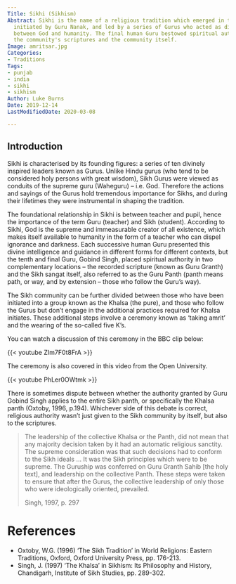 ```yaml
---
Title: Sikhi (Sikhism)
Abstract: Sikhi is the name of a religious tradition which emerged in the Punjab,
  initiated by Guru Nanak, and led by a series of Gurus who acted as divine intermediaries
  between God and humanity. The final human Guru bestowed spiritual authority onto
  the community's scriptures and the community itself.
Image: amritsar.jpg
Categories:
- Traditions
Tags:
- punjab
- india
- sikhi
- sikhism
Author: Luke Burns
Date: 2019-12-14
LastModifiedDate: 2020-03-08

---
```

## Introduction
Sikhi is characterised by its founding figures: a series of ten divinely inspired leaders known as Gurus. Unlike Hindu gurus (who tend to be considered holy persons with great wisdom), Sikh Gurus were viewed as conduits of the supreme guru (Waheguru) – i.e. God. Therefore the actions and sayings of the Gurus hold tremendous importance for Sikhs, and during their lifetimes they were instrumental in shaping the tradition.

The foundational relationship in Sikhi is between teacher and pupil, hence the importance of the term Guru (teacher) and Sikh (student). According to Sikhi, God is the supreme and immeasurable creator of all existence, which makes itself available to humanity in the form of a teacher who can dispel ignorance and darkness. Each successive human Guru presented this divine intelligence and guidance in different forms for different contexts, but the tenth and final Guru, Gobind Singh, placed spiritual authority in two complementary locations – the recorded scripture (known as Guru Granth) and the Sikh sangat itself, also referred to as the Guru Panth (panth means path, or way, and by extension – those who follow the Guru’s way).

The Sikh community can be further divided between those who have been initiated into a group known as the Khalsa (the pure), and those who follow the Gurus but don’t engage in the additional practices required for Khalsa initiates. These additional steps involve a ceremony known as ‘taking amrit’ and the wearing of the so-called five K’s.

You can watch a discussion of this ceremony in the BBC clip below:

{{< youtube ZIm7F0t8FrA >}}

The ceremony is also covered in this video from the Open University.

{{< youtube PhLer0OWtmk >}}

There is sometimes dispute between whether the authority granted by Guru Gobind Singh applies to the entire Sikh panth, or specifically the Khalsa panth (Oxtoby, 1996, p.194). Whichever side of this debate is correct, religious authority wasn’t just given to the Sikh community by itself, but also to the scriptures.

>The leadership of the collective Khalsa or the Panth, did not mean that any majority decision taken by it had an automatic religious sanctity. The supreme consideration was that such decisions had to conform to the Sikh ideals … It was the Sikh principles which were to be supreme. The Guruship was conferred on Guru Granth Sahib [the holy text], and leadership on the collective Panth. These steps were taken to ensure that after the Gurus, the collective leadership of only those who were ideologically oriented, prevailed.
>
>Singh, 1997, p. 297

# References
* Oxtoby, W.G. (1996) ‘The Sikh Tradition’ in World Religions: Eastern Traditions, Oxford, Oxford University Press, pp. 176-213.
* Singh, J. (1997) ‘The Khalsa’ in Sikhism: Its Philosophy and History, Chandigarh, Institute of Sikh Studies, pp. 289-302.
